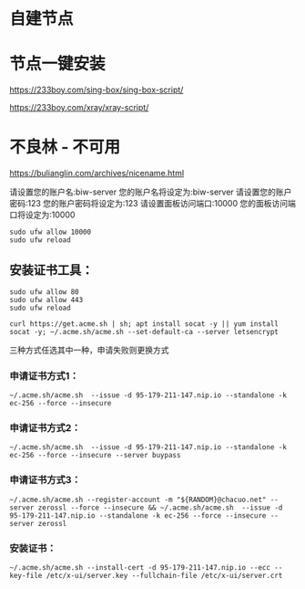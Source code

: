 # 自建节点

# 节点一键安装

https://233boy.com/sing-box/sing-box-script/

https://233boy.com/xray/xray-script/







# 不良林 - 不可用





https://bulianglin.com/archives/nicename.html

请设置您的账户名:biw-server
您的账户名将设定为:biw-server
请设置您的账户密码:123
您的账户密码将设定为:123
请设置面板访问端口:10000
您的面板访问端口将设定为:10000

```
sudo ufw allow 10000
sudo ufw reload

```



## 安装证书工具：

```
sudo ufw allow 80
sudo ufw allow 443
sudo ufw reload
```



```
curl https://get.acme.sh | sh; apt install socat -y || yum install socat -y; ~/.acme.sh/acme.sh --set-default-ca --server letsencrypt
```





三种方式任选其中一种，申请失败则更换方式

### 申请证书方式1： 

``` 
~/.acme.sh/acme.sh  --issue -d 95-179-211-147.nip.io --standalone -k ec-256 --force --insecure
```

### 申请证书方式2： 

```
~/.acme.sh/acme.sh  --issue -d 95-179-211-147.nip.io --standalone -k ec-256 --force --insecure --server buypass
```

### 申请证书方式3：

```
~/.acme.sh/acme.sh --register-account -m "${RANDOM}@chacuo.net" --server zerossl --force --insecure && ~/.acme.sh/acme.sh  --issue -d 95-179-211-147.nip.io --standalone -k ec-256 --force --insecure --server zerossl
```

### 安装证书：

```
~/.acme.sh/acme.sh --install-cert -d 95-179-211-147.nip.io --ecc --key-file /etc/x-ui/server.key --fullchain-file /etc/x-ui/server.crt
```



